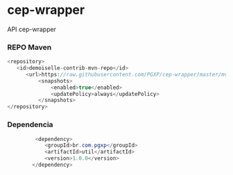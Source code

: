 # cep-wrapper
API cep-wrapper 

### REPO Maven
```JAVA
<repository>
   <id>demoiselle-contrib-mvn-repo</id>
      <url>https://raw.githubusercontent.com/PGXP/cep-wrapper/master/mvn-repo/</url>
          <snapshots>
              <enabled>true</enabled>
              <updatePolicy>always</updatePolicy>
          </snapshots>
</repository>
```

### Dependencia
```JAVA
         <dependency>
            <groupId>br.com.pgxp</groupId>
            <artifactId>util</artifactId>
            <version>1.0.0</version>
        </dependency>
```        
